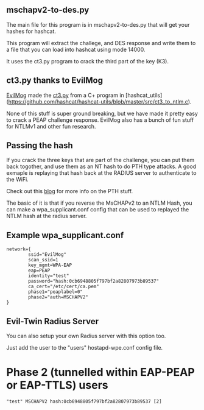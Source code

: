 
## mschapv2-to-des.py
The main file for this program is in mschapv2-to-des.py that will get your hashes for hashcat. 

This program will extract the challege, and DES response and write them to a file that you can load into hashcat using mode 14000.

It uses the ct3.py program to crack the third part of the key (K3). 

## ct3.py thanks to EvilMog
[EvilMog](https://github.com/evilmog) made the [ct3.py](https://github.com/evilmog/ntlmv1-multi) from a C+ program in [hashcat_utils] (https://github.com/hashcat/hashcat-utils/blob/master/src/ct3_to_ntlm.c).

None of this stuff is super ground breaking, but we have made it pretty easy to crack a PEAP challenge response. 
EvilMog also has a bunch of fun stuff for NTLMv1 and other fun research.

## Passing the hash
If you crack the three keys that are part of the challenge, you can put them back togother, and use them as an NT hash to do PTH type attacks. A good exmaple is replaying that hash back at the RADIUS server to authenticate to the WiFi. 

Check out this [blog](https://sensepost.com/blog/2020/pass-the-hash-wifi/) for more info on the PTH stuff.

The basic of it is that if you reverse the MsCHAPv2 to an NTLM Hash, you 
can make a wpa_supplicant.conf config that can be used to replayed the NTLM hash 
at the radius server.

## Example wpa_supplicant.conf
```
network={
        ssid="EvilMog"
        scan_ssid=1
        key_mgmt=WPA-EAP
        eap=PEAP
        identity="test"
        password="hash:0cb6948805f797bf2a82807973b89537"
        ca_cert="/etc/cert/ca.pem"
        phase1="peaplabel=0"
        phase2="auth=MSCHAPV2"
}
```

## Evil-Twin Radius Server
You can also setup your own Radius server with this option too.

Just add the user to the "users" hostapd-wpe.conf config file. 

# Phase 2 (tunnelled within EAP-PEAP or EAP-TTLS) users
```
"test" MSCHAPV2 hash:0cb6948805f797bf2a82807973b89537 [2]
```

